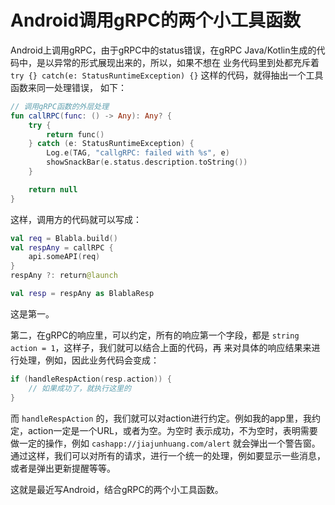 # Android调用gRPC的两个小工具函数

Android上调用gRPC，由于gRPC中的status错误，在gRPC Java/Kotlin生成的代码中，是以异常的形式展现出来的，所以，如果不想在
业务代码里到处都充斥着 `try {} catch(e: StatusRuntimeException) {}` 这样的代码，就得抽出一个工具函数来同一处理错误，
如下：

```kotlin
// 调用gRPC函数的外层处理
fun callRPC(func: () -> Any): Any? {
    try {
        return func()
    } catch (e: StatusRuntimeException) {
        Log.e(TAG, "callgRPC: failed with %s", e)
        showSnackBar(e.status.description.toString())
    }

    return null
}

```

这样，调用方的代码就可以写成：

```kotlin
val req = Blabla.build()
val respAny = callRPC {
    api.someAPI(req)
}
respAny ?: return@launch

val resp = respAny as BlablaResp
```

这是第一。

第二，在gRPC的响应里，可以约定，所有的响应第一个字段，都是 `string action = 1`，这样子，我们就可以结合上面的代码，再
来对具体的响应结果来进行处理，例如，因此业务代码会变成：

```kotlin
if (handleRespAction(resp.action)) {
    // 如果成功了，就执行这里的
}
```

而 `handleRespAction` 的，我们就可以对action进行约定。例如我的app里，我约定，action一定是一个URL，或者为空。为空时
表示成功，不为空时，表明需要做一定的操作，例如 `cashapp://jiajunhuang.com/alert` 就会弹出一个警告窗。
通过这样，我们可以对所有的请求，进行一个统一的处理，例如要显示一些消息，或者是弹出更新提醒等等。

这就是最近写Android，结合gRPC的两个小工具函数。

